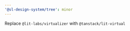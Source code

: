 ```yaml
---
'@sl-design-system/tree': minor
---
```


Replace `@lit-labs/virtualizer` with `@tanstack/lit-virtual`
